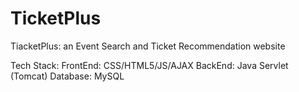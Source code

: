 # TicketPlus
TiacketPlus: an Event Search and Ticket Recommendation website


Tech Stack:
FrontEnd: CSS/HTML5/JS/AJAX
BackEnd: Java Servlet (Tomcat)
Database: MySQL


